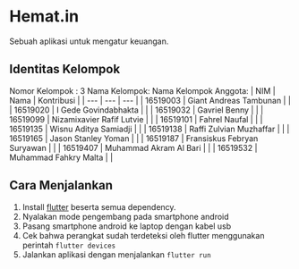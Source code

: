 # Hemat.in
Sebuah aplikasi untuk mengatur keuangan.

## Identitas Kelompok
Nomor Kelompok : 3
Nama Kelompok: Nama Kelompok
Anggota:
| NIM | Nama | Kontribusi |
| --- | --- | --- |
| 16519003 | Giant Andreas Tambunan | |
| 16519020 | I Gede Govindabhakta | |
| 16519032 | Gavriel Benny | |
| 16519099 | Nizamixavier Rafif Lutvie | |
| 16519101 | Fahrel Naufal | |
| 16519135 | Wisnu Aditya Samiadji | |
| 16519138 | Raffi Zulvian Muzhaffar | |
| 16519165 | Jason Stanley Yoman | |
| 16519187 | Fransiskus Febryan Suryawan | |
| 16519407 | Muhammad Akram Al Bari | |
| 16519532 | Muhammad Fahkry Malta | |

## Cara Menjalankan
1. Install [flutter](https://flutter.dev/docs/get-started/install) beserta semua dependency.
2. Nyalakan mode pengembang pada smartphone android
3. Pasang smartphone android ke laptop dengan kabel usb
4. Cek bahwa perangkat sudah terdeteksi oleh flutter menggunakan perintah `flutter devices`
5. Jalankan aplikasi dengan menjalankan `flutter run`